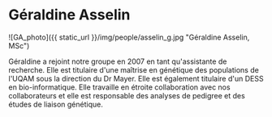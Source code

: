 
# Géraldine Asselin

![GA_photo]({{ static_url }}/img/people/asselin_g.jpg "Géraldine Asselin, MSc")

Géraldine a rejoint notre groupe en 2007 en tant qu'assistante de recherche.
Elle est titulaire d'une maîtrise en génétique des populations de l'UQAM sous
la direction du Dr Mayer. Elle est également titulaire d'un DESS en
bio-informatique. Elle travaille en étroite collaboration avec nos
collaborateurs et elle est responsable des analyses de pedigree et des études
de liaison génétique.
